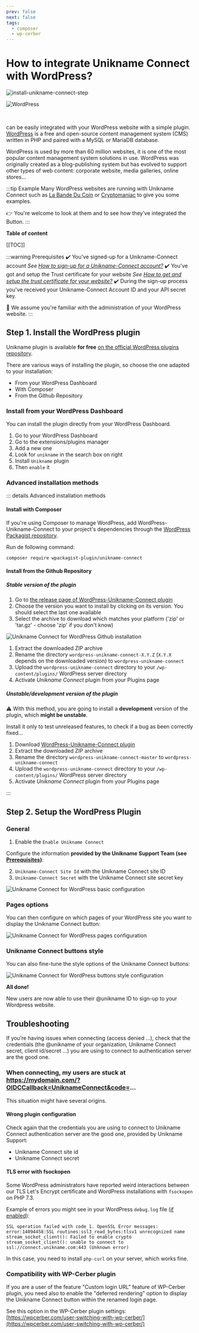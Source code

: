 ```yaml
---
prev: false
next: false 
tags:
  - composer
  - wp-cerber
---
```


# How to integrate Unikname Connect with WordPress?

![install-unikname-connect-step](./../../images/install-unikname-connect-step5.png)

<hpicture noshadow>![WordPress](./wordpress-logo-full.png)</hpicture>

<br/>

<brand name="UNC"/> can be easily integrated with your WordPress website with a simple plugin. [WordPress](https://wordpress.org) is a free and open-source content management system (CMS) written in PHP and paired with a MySQL or MariaDB database.

WordPress is used by more than 60 million websites, it is one of the most popular content management system solutions in use.
WordPress was originally created as a blog-publishing system but has evolved to support other types of web content: corporate website, media galleries, online stores...

:::tip Example
Many WordPress websites are running with Unikname Connect such as [La Bande Du Coin](https://www.demo.labandeducoin.fr/) or  [Cryptomaniac](https://www.cryptomaniac.fr) to give you some examples.

👉 You're welcome to look at them and to see how they've integrated the <brand name="UNC"/> Button.
:::

**Table of content**

[[TOC]]

<hseparator/>

<div id="prerequisites"></div>

:::warning Prerequisites
:heavy_check_mark: You've signed-up for a Unikname-Connect account
<hbox>_See [How to sign-up for a Unikname-Connect account?](./../../howto-signup-unconnect-account)_</hbox>
:heavy_check_mark: You've got and setup the Trust certificate for your website
<hbox>_See [How to get and setup the trust certificate for your website?](./../../howto-get-unikname-trust-certificate-organization)_</hbox>
:heavy_check_mark: During the sign-up process you've received your Unikname-Connect Account ID and your API secret key.

:book: We assume you're familiar with the administration of your WordPress website.
:::

## Step 1. Install the WordPress plugin

Unikname plugin is available **for free** [on the official WordPress plugins repository](https://wordpress.org/plugins/unikname-connect/).

There are various ways of installing the plugin, so choose the one adapted to your installation:

- From your WordPress Dashboard
- With Composer
- From the Github Repository

### Install from your WordPress Dashboard

You can install the plugin directly from your WordPress Dashboard.

1. Go to your WordPress Dashboard
1. Go to the extensions/plugins manager
1. Add a new one
1. Look for `unikname` in the search box on right
1. Install `Unikname` plugin
1. Then `enable` it

### Advanced installation methods

::: details Advanced installation methods
#### Install with Composer

If you're using Composer to manage WordPress, add WordPress-Unikname-Connect to your project's dependencies through the [WordPress Packagist repository](https://wpackagist.org/search?q=unikname).

Run de following command:
```
composer require wpackagist-plugin/unikname-connect
```
#### Install from the Github Repository

##### Stable version of the plugin

1. Go to [the release page of WordPress-Unikname-Connect plugin](https://github.com/unik-name/wordpress-unikname-connect/releases)
1. Choose the version you want to install by clicking on its version. You should select the last one available
1. Select the archive to download which matches your platform ('zip' or 'tar.gz' - choose 'zip' if you don't know)

<hpicture>![Unikname Connect for WordPress Github installation](./wordpress-install1.png)</hpicture>

1. Extract the downloaded ZIP archive
1. Rename the directory `wordpress-unikname-connect-X.Y.Z` (`X.Y.X` depends on the downloaded version) to `wordpress-unikname-connect`
1. Upload the `wordpress-unikname-connect` directory to your `/wp-content/plugins/` WordPress server directory
1. Activate _Unikname Connect_ plugin from your Plugins page

##### Unstable/development version of the plugin

:warning: With this method, you are going to install a **development** version of the plugin, which **might be unstable**.

Install it only to test unreleased features, to check if a bug as been correctly fixed...

1. Download [WordPress-Unikname-Connect plugin](https://github.com/unik-name/wordpress-unikname-connect/archive/master.zip)
1. Extract the downloaded ZIP archive
1. Rename the directory `wordpress-unikname-connect-master` to `wordpress-unikname-connect`
1. Upload the `wordpress-unikname-connect` directory to your `/wp-content/plugins/` WordPress server directory
1. Activate _Unikname Connect_ plugin from your Plugins page

:::

## Step 2. Setup the WordPress Plugin

### General

1. Enable the `Enable Unikname Connect`

Configure the information **provided by the Unikname Support Team (see <a href="#prerequisites">Prerequisites</a>)**:

2. `Unikname-Connect Site Id` with the Unikname Connect site ID
2. `Unikname-Connect Secret` with the Unikname Connect site secret key

<hpicture>![Unikname Connect for WordPress basic configuration](./wordpress-config1.png)</hpicture>

### Pages options

You can then configure on which pages of your WordPress site you want to display the Unikname Connect button:

<hpicture>![Unikname Connect for WordPress pages configuration](./wordpress-config3.png)</hpicture>

### Unikname Connect buttons style

You can also fine-tune the style options of the Unikname Connect buttons:

<hpicture>![Unikname Connect for WordPress buttons style configuration](./wordpress-config4.png)</hpicture>

**All done!**

New users are now able to use their @unikname ID to sign-up to your Wordpress website.

<hseparator/>

## Troubleshooting

If you’re having issues when connecting (access denied ...), check that the credentials (the @unikname of your organization, Unikname Connect secret, client id/secret ...) you are using to connect to <brand name="UNC"/> authentication server are the good one.

### When connecting, my users are stuck at https://mydomain.com/?OIDCCallback=UniknameConnect&code=...

This situation might have several origins.

#### Wrong plugin configuration

Check again that the credentials you are using to connect to Unikname Connect authentication server are the good one, provided by Unikname Support:
- Unikname Connect site id
- Unikname Connect secret

#### TLS error with fsockopen

Some WordPress administrators have reported weird interactions between our TLS Let's Encrypt certificate and WordPress installations with `fsockopen` on PHP 7.3.

Example of errors you might see in your WordPress `debug.log` file ([if enabled](https://wordpress.org/support/article/debugging-in-wordpress/#wp_debug_log)):

```
SSL operation failed with code 1. OpenSSL Error messages:
error:14094458:SSL routines:ssl3_read_bytes:tlsv1 unrecognized name
stream_socket_client(): Failed to enable crypto
stream_socket_client(): unable to connect to ssl://connect.unikname.com:443 (Unknown error)
```

In this case, you need to install `php-curl` on your server, which works fine.

### Compatibility with WP-Cerber plugin

If you are a user of the feature "Custom login URL" feature of WP-Cerber plugin, you need also to enable the "deferred rendering" option to display the Unikname Connect button within the renamed login page.

See this option in the WP-Cerber plugin settings: [https://wpcerber.com/user-switching-with-wp-cerber/](https://wpcerber.com/user-switching-with-wp-cerber/)
